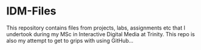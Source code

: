 # IDM-Files
This repository contains files from projects, labs, assignments etc that I undertook during my
MSc in Interactive Digital Media at Trinity. This repo is also my attempt to get to grips with
using GitHub...
